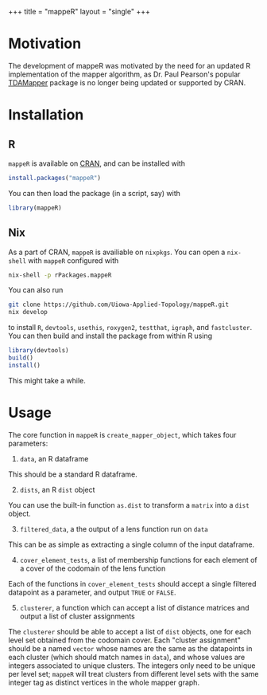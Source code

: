 +++
title = "mappeR"
layout = "single"
+++

# Motivation

The development of mappeR was motivated by the need for an updated R
implementation of the mapper algorithm, as Dr. Paul Pearson's popular [TDAMapper](https://github.com/paultpearson/TDAmapper/) package is no longer being updated or supported by CRAN.

# Installation

## R

`mappeR` is available on [CRAN](https://cran.csail.mit.edu/web/packages/mappeR/index.html), and can be installed with

```r
install.packages("mappeR")
```

You can then load the package (in a script, say) with

```r
library(mappeR)
```

## Nix

As a part of CRAN, `mappeR` is availiable on `nixpkgs`. You can open a `nix-shell` with
`mappeR` configured with

```sh
nix-shell -p rPackages.mappeR
```

You can also run

```sh
git clone https://github.com/Uiowa-Applied-Topology/mappeR.git
nix develop
```
to install `R`, `devtools`, `usethis`, `roxygen2`, `testthat`, `igraph`, and `fastcluster`. You can then build and install the package from within R using

```r
library(devtools)
build()
install()
```

This might take a while.

# Usage

The core function in `mappeR` is `create_mapper_object`, which takes four
parameters:

1. `data`, an R dataframe

This should be a standard R dataframe.

2. `dists`, an R `dist` object

You can use the built-in function `as.dist` to transform a `matrix` into a
`dist` object.

3. `filtered_data`, a the output of a lens function run on `data`

This can be as simple as extracting a single column of the input dataframe.

4. `cover_element_tests`, a list of membership functions for each element of a
   cover of the codomain of the lens function

Each of the functions in `cover_element_tests` should accept a single filtered datapoint as a parameter, and output `TRUE` or `FALSE`.

5. `clusterer`, a function which can accept a list of distance matrices and
   output a list of cluster assignments

The `clusterer` should be able to accept a list of `dist` objects, one for each
level set obtained from the codomain cover. Each "cluster assignment" should be
a named `vector` whose names are the same as the datapoints in each cluster
(which should match names in `data`), and whose values are integers associated
to unique clusters. The integers only need to be unique per level set; `mappeR`
will treat clusters from different level sets with the same integer tag as
distinct vertices in the whole mapper graph.